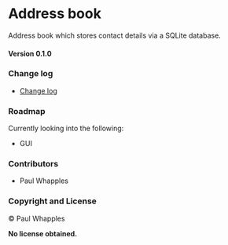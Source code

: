 # Address book

Address book which stores contact details via a SQLite database.

#### **Version 0.1.0**

### Change log

 - [Change log](CHANGELOG.md)

### Roadmap

Currently looking into the following:

- GUI

### Contributors 

- Paul Whapples

### Copyright and License

© Paul Whapples

**No license obtained.**
